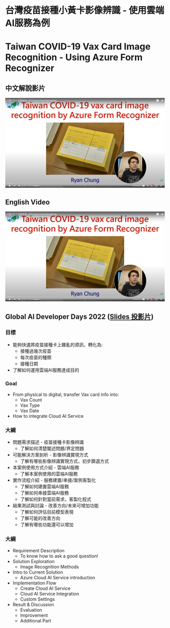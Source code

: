 # 台灣疫苗接種小黃卡影像辨識 - 使用雲端AI服務為例
# Taiwan COVID-19 Vax Card Image Recognition - Using Azure Form Recognizer
## 中文解說影片
[![Video Link](/images/youtube.jpg)](https://www.youtube.com/watch?v=vWlfFrnn44I)

## English Video
[![Video Link](/images/youtube.jpg)](https://www.youtube.com/watch?v=Z-dkW4b75F8)

## Global AI Developer Days 2022 ([Slides 投影片](https://mobiledev.tw/taiwan-covid-19-vax-card-image-recognition-by-azure-form-recognizer/))

### 目標
* 能夠快速將疫苗接種卡上雜亂的資訊，轉化為:
  * 接種過幾次疫苗
  * 每次疫苗的種類
  * 接種日期
* 了解如何運用雲端AI服務達成目的

### Goal
* From physical to digital, transfer Vax card info into:
  * Vax Count
  * Vax Type
  * Vax Date
* How to integrate Cloud AI Service


### 大綱
* 問題需求描述 - 疫苗接種卡影像辨識
  * 了解如何清楚闡述問題/界定問題
* 可能解決方案剖析 - 影像辨識實現方式
  * 了解有哪些影像辨識實現方式，初步篩選方式
* 本案例使用方式介紹 - 雲端AI服務
  * 了解本案例使用的雲端AI服務
* 實作流程介紹 - 服務建置/串接/案例客製化
  * 了解如何建置雲端AI服務
  * 了解如何串接雲端AI服務
  * 了解如何針對當前需求，客製化程式
* 結果測試與討論 - 改善方向/未來可增加功能
  * 了解如何評估目前模型表現
  * 了解可能的改善方向
  * 了解有哪些功能還可以增加

### 大綱
* Requirement Description
  * To know how to ask a good question!
* Solution Exploration
  * Image Recognition Methods
* Intro to Current Solution 
  * Azure Cloud AI Service introduction
* Implementation Flow
  * Create Cloud AI Service
  * Cloud AI Service Integration
  * Custom Settings
* Result & Discussion
  * Evaluation
  * Improvement
  * Additional Part
